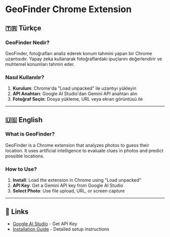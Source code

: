 # GeoFinder Chrome Extension

## 🇹🇷 Türkçe

### GeoFinder Nedir?
GeoFinder, fotoğrafları analiz ederek konum tahmini yapan bir Chrome uzantısıdır. Yapay zeka kullanarak fotoğraflardaki ipuçlarını değerlendirir ve muhtemel konumları tahmin eder.

### Nasıl Kullanılır?
1. **Kurulum**: Chrome'da "Load unpacked" ile uzantıyı yükleyin
2. **API Anahtarı**: Google AI Studio'dan Gemini API anahtarı alın
3. **Fotoğraf Seçin**: Dosya yükleme, URL veya ekran görüntüsü ile

---
## 🇺🇸 English

### What is GeoFinder?
GeoFinder is a Chrome extension that analyzes photos to guess their location. It uses artificial intelligence to evaluate clues in photos and predict possible locations.

### How to Use?
1. **Install**: Load the extension in Chrome using "Load unpacked"
2. **API Key**: Get a Gemini API key from Google AI Studio
3. **Select Photo**: Use file upload, URL, or screen capture

---

## 🔗 Links
- [Google AI Studio](https://ai.google.dev/) - Get API Key
- [Installation Guide](install.md) - Detailed setup instructions 